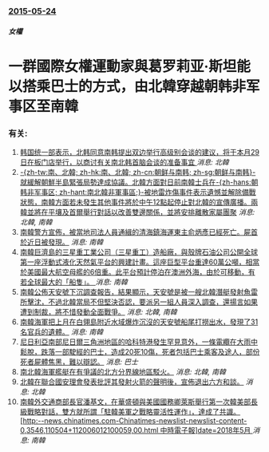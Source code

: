 ### [2015-05-24](/news/2015/05/24/index.md)

##### 女權
# 一群國際女權運動家與葛罗莉亚·斯坦能以搭乘巴士的方式，由北韓穿越朝韩非军事区至南韓




### 有关:

1. [韩国统一部表示，北韩同意南韩提出双边举行高级别会谈的建议，将于本月29日在板门店举行，以商讨有关南北韩首脑会谈的准备事宜 ](/zh/news/2018/03/24/韩国统一部表示-北韩同意南韩提出双边举行高级别会谈的建议-将于本月29日在板门店举行-以商讨有关南北韩首脑会谈的准备事宜.md) _消息: 北韓_
2. [-{zh-tw:南、北韓; zh-hk:南、北韓; zh-cn:朝鲜与南韩; zh-sg:朝鲜与南韩}-就緩解朝鮮半島緊張局勢達成協議。北韓方面對日前南韓士兵在-{zh-hans:朝韩非军事区; zh-hant:南北韓非軍事區;}-被地雷炸傷事件表示遺憾並解除備戰狀態，南韓方面若未發生其他事件將於中午12點起停止對北韓的宣傳廣播。兩韓並將在平壤及首爾舉行對話以改善雙邊關係，並將安排離散家屬團聚](/zh/news/2015/08/25/zh-tw-南-北韓-zh-hk-南-北韓-zh-cn-朝鲜与南韩-zh-sg-朝鲜与南韩-就緩解朝鮮半島緊.md) _消息: 北韓, 南韓_
3. [南韓警方宣佈，被當地司法人員通緝的清海鎮海運東主俞炳彥已經死亡。屍首於近日被發現。](/zh/news/2014/07/21/南韓警方宣佈-被當地司法人員通緝的清海鎮海運東主俞炳彥已經死亡-屍首於近日被發現.md) _消息: 南韓_
4. [ 南韓巨濟島的三星重工業公司（三星重工）造船廠，與殼牌石油公司公開全球第一座浮動式液化天然氣平台的興建計畫。這座巨型平台重達60萬公噸，相當於美國最大航空母艦的6倍重。此平台預計停泊在澳洲外海，由於可移動，有若全球最大的「船隻」。 ](/zh/news/2011/07/16/南韓巨濟島的三星重工業公司-三星重工-造船廠-與殼牌石油公司公開全球第一座浮動式液化天然氣平台的興建計畫-這座巨型平台.md) _消息: 南韓_
5. [ 南韓公佈天安號下沉調查報告，結果顯示，天安號是被一艘北韓潛艇發射魚雷所擊沈，不過北韓當局不但堅決否認，要派另一組人員深入調查，還揚言如果遭到制裁，將不惜發動全面戰爭。](/zh/news/2010/05/20/南韓公佈天安號下沉調查報告-結果顯示-天安號是被一艘北韓潛艇發射魚雷所擊沈-不過北韓當局不但堅決否認-要派另一組人員深.md) _消息: 北韓, 南韓_
6. [ 南韓海軍把上月在白翎島附近水域爆炸沉沒的天安號船尾打撈出水，發現了31名官兵的遺體。](/zh/news/2010/04/15/南韓海軍把上月在白翎島附近水域爆炸沉沒的天安號船尾打撈出水-發現了31名官兵的遺體.md) _消息: 南韓_
7. [ 尼日利亞南部尼日爾三角洲地區的哈科特港發生罕見意外，一條電纜在大雨中鬆脫，跌落一部駛經的巴士，造成20死10傷，死者包括巴士乘客及途人，部份死者屍體焦黑，難以辯認。](/zh/news/2010/02/14/尼日利亞南部尼日爾三角洲地區的哈科特港發生罕見意外-一條電纜在大雨中鬆脫-跌落一部駛經的巴士-造成20死10傷-死者包.md) _消息: 巴士_
8. [南北韓海軍艦艇在有爭議的北方分界線地區駁火。](/zh/news/2009/11/10/南北韓海軍艦艇在有爭議的北方分界線地區駁火.md) _消息: 北韓, 南韓_
9. [北韓在聯合國安理會發表批評其發射火箭的聲明後，宣佈退出六方和談。](/zh/news/2009/04/14/北韓在聯合國安理會發表批評其發射火箭的聲明後-宣佈退出六方和談.md) _消息: 北韓_
10. [南韓外交通商部長官潘基文，在華盛頓與美國國務卿萊斯舉行第一次韓美部長級戰略對話，雙方就所謂「駐韓美軍之戰略靈活性運作」，達成了共識。[http:--news.chinatimes.com-Chinatimes-newslist-newslist-content-0,3546,110504+112006012100059,00.html 中時電子報]date=2018年5月 ](/zh/news/2006/01/20/南韓外交通商部長官潘基文-在華盛頓與美國國務卿萊斯舉行第一次韓美部長級戰略對話-雙方就所謂-駐韓美軍之戰略靈活性運作.md) _消息: 南韓_
